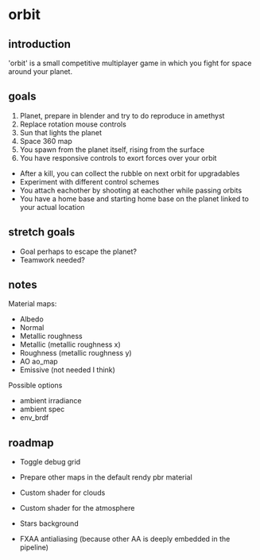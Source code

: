 # orbit

## introduction

'orbit' is a small competitive multiplayer game in which you fight for space around your planet.

## goals

1) Planet, prepare in blender and try to do reproduce in amethyst
2) Replace rotation mouse controls
3) Sun that lights the planet
4) Space 360 map
5) You spawn from the planet itself, rising from the surface
6) You have responsive controls to exort forces over your orbit
- After a kill, you can collect the rubble on next orbit for upgradables
- Experiment with different control schemes
- You attach eachother by shooting at eachother while passing orbits
- You have a home base and starting home base on the planet linked to your actual location

## stretch goals

- Goal perhaps to escape the planet?
- Teamwork needed?

## notes

Material maps:
- Albedo
- Normal
- Metallic roughness
- Metallic (metallic roughness x)
- Roughness (metallic roughness y)
- AO ao_map
- Emissive (not needed I think)

Possible options
- ambient irradiance
- ambient spec
- env_brdf

## roadmap 

- Toggle debug grid

- Prepare other maps in the default rendy pbr material

- Custom shader for clouds
- Custom shader for the atmosphere
- Stars background
- FXAA antialiasing (because other AA is deeply embedded in the pipeline)